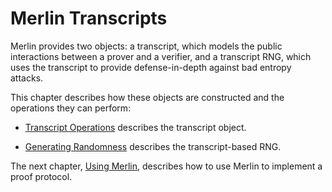 # Merlin Transcripts

Merlin provides two objects: a transcript, which models the public
interactions between a prover and a verifier, and a transcript RNG,
which uses the transcript to provide defense-in-depth against bad
entropy attacks.

This chapter describes how these objects are constructed and the
operations they can perform:

* [Transcript Operations](./ops.md) describes the
  transcript object.

* [Generating Randomness](./rng.md) describes the transcript-based
  RNG.

The next chapter, [Using Merlin](../use/index.md), describes how to
use Merlin to implement a proof protocol.

